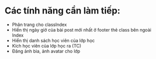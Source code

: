 # Các tính năng cần làm tiếp:
- Phân trang cho classIndex
- Hiển thị ngày giờ của bài post mới nhất ở footer thẻ class bên ngoài Index
- Hiển thị danh sách học viên của lớp học
- Kích học viên của lớp học ra (TC)
- Đăng ảnh bìa, ảnh avatar cho lớp 
